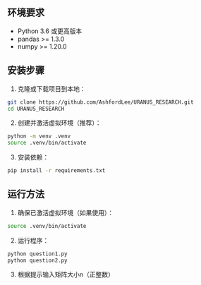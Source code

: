 ## 环境要求

- Python 3.6 或更高版本
- pandas >= 1.3.0
- numpy >= 1.20.0

## 安装步骤

1. 克隆或下载项目到本地：
```bash
git clone https://github.com/AshfordLee/URANUS_RESEARCH.git
cd URANUS_RESEARCH
```

2. 创建并激活虚拟环境（推荐）：
```bash
python -m venv .venv
source .venv/bin/activate
```

3. 安装依赖：
```bash
pip install -r requirements.txt
```

## 运行方法

1. 确保已激活虚拟环境（如果使用）：
```bash
source .venv/bin/activate
```

2. 运行程序：
```bash
python question1.py
python question2.py
```

3. 根据提示输入矩阵大小n（正整数）

